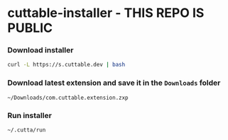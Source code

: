 # cuttable-installer - THIS REPO IS PUBLIC

### Download installer

```sh
curl -L https://s.cuttable.dev | bash
```

### Download latest extension and save it in the `Downloads` folder

`~/Downloads/com.cuttable.extension.zxp`

### Run installer

```sh
~/.cutta/run
```
